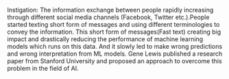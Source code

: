 Instigation:
The information exchange between people rapidly increasing through different social media channels (Facebook, Twitter etc.).People started texting short form of messages and using different terminologies to convey the information. This short form of messages(Fast text) creating big impact and drastically reducing the performance of machine learning models which runs on this data. And it slowly led to make wrong predictions and wrong interpretation from ML models. Gene Lewis published a research paper from Stanford University and proposed an approach to overcome this problem in the field of AI.
